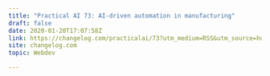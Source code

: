 ```yaml
---
title: "Practical AI 73: AI-driven automation in manufacturing"
draft: false
date: 2020-01-20T17:07:58Z
link: https://changelog.com/practicalai/73?utm_medium=RSS&utm_source=hune
site: changelog.com
topic: Webdev  

---
```

